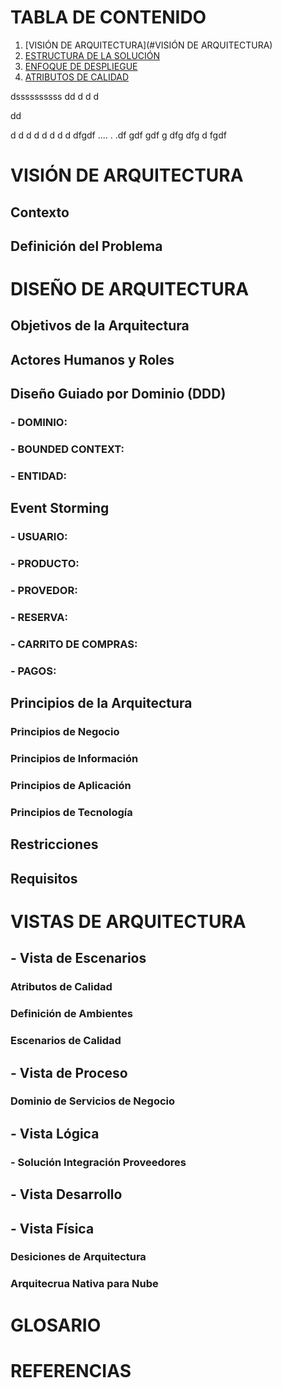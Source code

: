 
# TABLA DE CONTENIDO

1. [VISIÓN DE ARQUITECTURA](#VISIÓN DE ARQUITECTURA)
3. [ESTRUCTURA DE LA SOLUCIÓN](#2._ESTRUCTURA_DE_LA_SOLUCIÓN)
4. [ENFOQUE DE DESPLIEGUE](3._ENFOQUE_DE_DESPLIEGUE)
5. [ATRIBUTOS DE CALIDAD](4._ATRIBUTOS_DE_CALIDAD)


dssssssssss
dd
d
d
d

dd

d
d
d
d
d
d
d
d
dfgdf
....
.
.df
gdf
gdf
g
dfg
dfg
d
fgdf

# VISIÓN DE ARQUITECTURA
## Contexto
## Definición del Problema
# DISEÑO DE ARQUITECTURA
## Objetivos de la Arquitectura
## Actores Humanos y Roles
## Diseño Guiado por Dominio (DDD)
### - DOMINIO:
### - BOUNDED CONTEXT:
### - ENTIDAD:
## Event Storming
### - USUARIO:
### - PRODUCTO:
### - PROVEDOR:
### - RESERVA:
### - CARRITO DE COMPRAS:
### - PAGOS:
## Principios de la Arquitectura
### Principios de Negocio
### Principios de Información
### Principios de Aplicación
### Principios de Tecnología
## Restricciones
## Requisitos
# VISTAS DE ARQUITECTURA
## - Vista de Escenarios
### Atributos de Calidad
### Definición de Ambientes 
### Escenarios de Calidad 
## - Vista de Proceso
### Dominio de Servicios de Negocio
## - Vista Lógica 
### - Solución Integración Proveedores	
## - Vista Desarrollo
## - Vista Física
### Desiciones de Arquitectura
### Arquitecrua Nativa para Nube
		
# GLOSARIO
# REFERENCIAS
